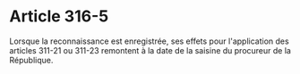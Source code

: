 # Article 316-5

Lorsque la reconnaissance est enregistrée, ses effets pour l'application des articles 311-21 ou 311-23 remontent à la date de la saisine du procureur de la République.
